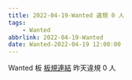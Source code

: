```yaml
---
title: 2022-04-19-Wanted 違規 0 人
tags:
    - Wanted
abbrlink: 2022-04-19-Wanted
date: Wanted-2022-04-19 12:00:00
---
```

Wanted 板 [板規連結](https://www.ptt.cc/bbs/Wanted/M.1608829773.A.D3B.html)
昨天違規 0 人
